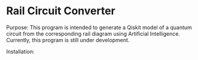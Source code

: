 # Rail Circuit Converter
Purpose:
This program is intended to generate a Qiskit model of a quantum circuit from the corresponding rail diagram using Artificial Intelligence. Currently, this program is still under development. 

Installation:
